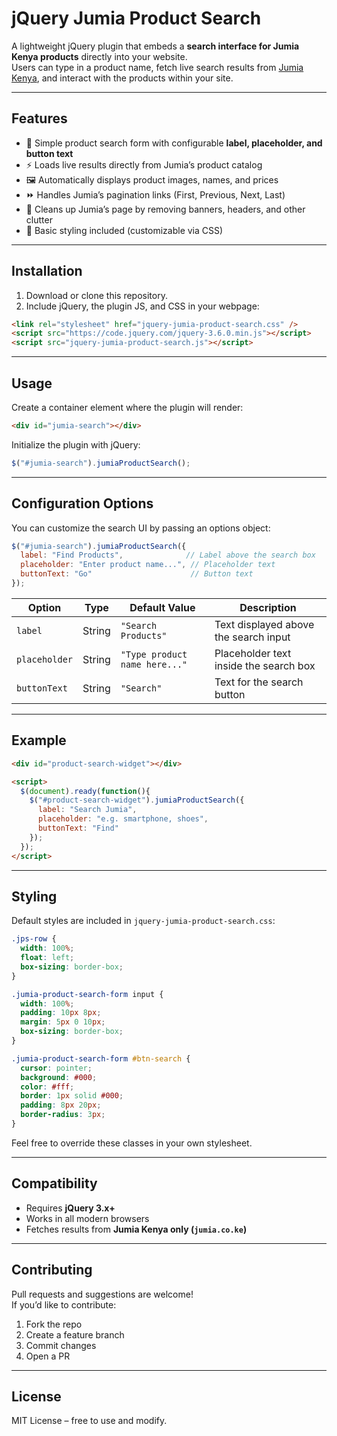 # jQuery Jumia Product Search

A lightweight jQuery plugin that embeds a **search interface for Jumia Kenya products** directly into your website.  
Users can type in a product name, fetch live search results from [Jumia Kenya](https://www.jumia.co.ke/), and interact with the products within your site.

---

## Features

- 🔎 Simple product search form with configurable **label, placeholder, and button text**  
- ⚡ Loads live results directly from Jumia’s product catalog  
- 🖼 Automatically displays product images, names, and prices  
- ⏩ Handles Jumia’s pagination links (First, Previous, Next, Last)  
- 🧹 Cleans up Jumia’s page by removing banners, headers, and other clutter  
- 🎨 Basic styling included (customizable via CSS)  

---

## Installation

1. Download or clone this repository.
2. Include jQuery, the plugin JS, and CSS in your webpage:

```html
<link rel="stylesheet" href="jquery-jumia-product-search.css" />
<script src="https://code.jquery.com/jquery-3.6.0.min.js"></script>
<script src="jquery-jumia-product-search.js"></script>
```

---

## Usage

Create a container element where the plugin will render:

```html
<div id="jumia-search"></div>
```

Initialize the plugin with jQuery:

```javascript
$("#jumia-search").jumiaProductSearch();
```

---

## Configuration Options

You can customize the search UI by passing an options object:

```javascript
$("#jumia-search").jumiaProductSearch({
  label: "Find Products",              // Label above the search box
  placeholder: "Enter product name...", // Placeholder text
  buttonText: "Go"                      // Button text
});
```

| Option        | Type   | Default Value                   | Description                              |
|---------------|--------|----------------------------------|------------------------------------------|
| `label`       | String | `"Search Products"`             | Text displayed above the search input     |
| `placeholder` | String | `"Type product name here..."`   | Placeholder text inside the search box    |
| `buttonText`  | String | `"Search"`                      | Text for the search button                |

---

## Example

```html
<div id="product-search-widget"></div>

<script>
  $(document).ready(function(){
    $("#product-search-widget").jumiaProductSearch({
      label: "Search Jumia",
      placeholder: "e.g. smartphone, shoes",
      buttonText: "Find"
    });
  });
</script>
```

---

## Styling

Default styles are included in `jquery-jumia-product-search.css`:

```css
.jps-row {
  width: 100%;
  float: left;
  box-sizing: border-box;
}

.jumia-product-search-form input {
  width: 100%;
  padding: 10px 8px;
  margin: 5px 0 10px;
  box-sizing: border-box;
}

.jumia-product-search-form #btn-search {
  cursor: pointer;
  background: #000;
  color: #fff;
  border: 1px solid #000;
  padding: 8px 20px;
  border-radius: 3px;
}
```

Feel free to override these classes in your own stylesheet.

---

## Compatibility

- Requires **jQuery 3.x+**  
- Works in all modern browsers  
- Fetches results from **Jumia Kenya only (`jumia.co.ke`)**  

---

## Contributing

Pull requests and suggestions are welcome!  
If you’d like to contribute:
1. Fork the repo  
2. Create a feature branch  
3. Commit changes  
4. Open a PR  

---

## License

MIT License – free to use and modify.  
